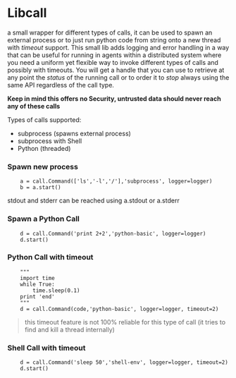 # Libcall
a small wrapper for different types of calls, it can be used to spawn an external process or to just run python code from string onto a new thread with _timeout_ support. This small lib adds logging and error handling in a way that can be useful for running in agents within a distributed system where you need a uniform yet flexible way to invoke different types of calls and possibly with timeouts. You will get a handle that you can use to retrieve at any point the _status_ of the running call or to order it to _stop_ always using the same API regardless of the call type. 

__Keep in mind this offers no Security, untrusted data should never reach any of these calls__

Types of calls supported:
* subprocess (spawns external process)
* subprocess with Shell
* Python (threaded)

### Spawn new process
        a = call.Command(['ls','-l','/'],'subprocess', logger=logger)
        b = a.start()

stdout and stderr can be reached using a.stdout or a.stderr

### Spawn a Python Call
        d = call.Command('print 2+2','python-basic', logger=logger)
        d.start()


### Python Call with timeout
        """
        import time
        while True:
            time.sleep(0.1)
        print 'end'
        """
        d = call.Command(code,'python-basic', logger=logger, timeout=2)

> this timeout feature is not 100% reliable for this type of call (it tries to find and kill a thread internally)

### Shell Call with timeout
        d = call.Command('sleep 50','shell-env', logger=logger, timeout=2)
        d.start()
